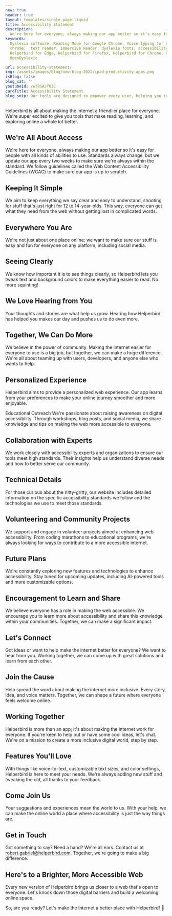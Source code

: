 ```yaml
---
new: true
header: true
layout: templates/single_page.liquid
title: Accessibility Statement
description:
  We're here for everyone, always making our app better so it's easy for people with all kinds of abilities to use. Standards always change, but we update our app every two weeks to make sure we're always within the standard. We follow guidelines called the Web Content Accessibility Guidelines (WCAG) to make sure our app is up to scratch.
keywords:
  Dyslexia software, Reading Mode for Google Chrome, Voice typing for chrome, Text to speech for
  chrome,  text reader, Immersive Reader, dyslexia fonts, accessibility software, dyslexia software,
  Helperbird for Edge, Helperbird for Firefox, Helperbird for Chrome, Opendyslexic for Chrome,
  OpenDyslexic

url: accessibility-statement/
img: /assets/images/blog/new-blog-2022/ipad-productivity-apps.png
isBlog: false
blog_cat: ''
youtubeId: vwT8SAJfU3E
cardTitle: Accessibility Statement 
blog_snip: Our tools are designed to empower every user, helping you to read, learn, and explore with ease and confidence.
---
```



Helperbird is all about making the internet a friendlier place for everyone. We're super excited to give you tools that make reading, learning, and exploring online a whole lot better.

## We're All About Access
We're here for everyone, always making our app better so it's easy for people with all kinds of abilities to use. Standards always change, but we update our app every two weeks to make sure we're always within the standard. We follow guidelines called the Web Content Accessibility Guidelines (WCAG) to make sure our app is up to scratch.

## Keeping It Simple
We aim to keep everything we say clear and easy to understand, shooting for stuff that's just right for 12 to 14-year-olds. This way, everyone can get what they need from the web without getting lost in complicated words.

## Everywhere You Are
We're not just about one place online; we want to make sure our stuff is easy and fun for everyone on any platform, including social media.

## Seeing Clearly
We know how important it is to see things clearly, so Helperbird lets you tweak text and background colors to make everything easier to read. No more squinting!

## We Love Hearing from You
Your thoughts and stories are what help us grow. Hearing how Helperbird has helped you makes our day and pushes us to do even more.

## Together, We Can Do More
We believe in the power of community. Making the internet easier for everyone to use is a big job, but together, we can make a huge difference. We're all about teaming up with users, developers, and anyone else who wants to help.

## Personalized Experience
Helperbird aims to provide a personalized web experience. Our app learns from your preferences to make your online journey smoother and more enjoyable.

Educational Outreach
We're passionate about raising awareness on digital accessibility. Through workshops, blog posts, and social media, we share knowledge and tips on making the web more accessible to everyone.

## Collaboration with Experts
We work closely with accessibility experts and organizations to ensure our tools meet high standards. Their insights help us understand diverse needs and how to better serve our community.

## Technical Details
For those curious about the nitty-gritty, our website includes detailed information on the specific accessibility standards we follow and the technologies we use to meet those standards.

## Volunteering and Community Projects
We support and engage in volunteer projects aimed at enhancing web accessibility. From coding marathons to educational programs, we're always looking for ways to contribute to a more accessible internet.

## Future Plans
We're constantly exploring new features and technologies to enhance accessibility. Stay tuned for upcoming updates, including AI-powered tools and more customizable options.

## Encouragement to Learn and Share
We believe everyone has a role in making the web accessible. We encourage you to learn more about accessibility and share this knowledge within your communities. Together, we can make a significant impact.

## Let's Connect
Got ideas or want to help make the internet better for everyone? We want to hear from you. Working together, we can come up with great solutions and learn from each other.

## Join the Cause
Help spread the word about making the internet more inclusive. Every story, idea, and voice matters. Together, we can shape a future where everyone feels welcome online.

## Working Together
Helperbird is more than an app; it's about making the internet work for everyone. If you're keen to help out or have some cool ideas, let's chat. We're on a mission to create a more inclusive digital world, step by step.

## Features You'll Love
With things like voice-to-text, customizable text sizes, and color settings, Helperbird is here to meet your needs. We're always adding new stuff and tweaking the old, all thanks to your feedback.

## Come Join Us
Your suggestions and experiences mean the world to us. With your help, we can make the online world a place where accessibility is just the way things are.

## Get in Touch
Got something to say? Need a hand? We're all ears. Contact us at [robert.gabriel@helperbird.com](robert.gabriel@helperbird.com). Together, we're going to make a big difference.

## Here's to a Brighter, More Accessible Web
Every new version of Helperbird brings us closer to a web that's open to everyone. Let's knock down those digital barriers and build a welcoming online space.

So, are you ready? Let's make the internet a better place with Helperbird! 🚀